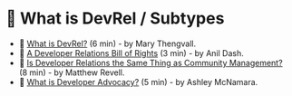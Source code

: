 # 🥑 What is DevRel / Subtypes

- 📃 [What is DevRel?](https://blog.vanillaforums.com/developer-relations-what-is-devrel) (6 min) - by Mary Thengvall.
- 📃 [A Developer Relations Bill of Rights](https://medium.com/glitch/a-developer-relations-bill-of-rights-21381920e273) (3 min) - by Anil Dash.
- 📃 [Is Developer Relations the Same Thing as Community Management?](https://devrel.net/dev-rel/is-developer-relations-the-same-thing-as-community-management) (8 min) - by Matthew Revell.
- 📃 [What is Developer Advocacy?](https://medium.com/@ashleymcnamara/what-is-developer-advocacy-3a92442b627c) (5 min) - by Ashley McNamara.
